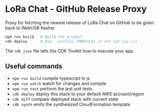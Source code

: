 # LoRa Chat - GitHub Release Proxy

Proxy for fetching the newest release of LoRa Chat on GitHub to be given back to WebUSB flasher.

```bash
npm run build   # Build the project
cdk deploy      # Use --profile <PROFILE> if not set via cli
```


The `cdk.json` file tells the CDK Toolkit how to execute your app.

## Useful commands

* `npm run build`   compile typescript to js
* `npm run watch`   watch for changes and compile
* `npm run test`    perform the jest unit tests
* `cdk deploy`      deploy this stack to your default AWS account/region
* `cdk diff`        compare deployed stack with current state
* `cdk synth`       emits the synthesized CloudFormation template

